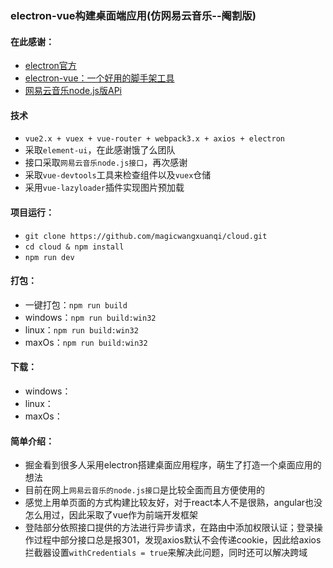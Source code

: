 ﻿### **electron-vue构建桌面端应用(仿网易云音乐--阉割版)**
#### **在此感谢：**
+ [electron官方][1]
+ [electron-vue：一个好用的脚手架工具][2]
+ [网易云音乐node.js版APi][3]

#### **技术**
+   `vue2.x + vuex + vue-router + webpack3.x + axios + electron`
+   采取`element-ui`，在此感谢饿了么团队
+   接口采取`网易云音乐node.js接口`，再次感谢
+   采取`vue-devtools`工具来检查组件以及`vuex`仓储
+   采用`vue-lazyloader`插件实现图片预加载

#### **项目运行：**

+   `git clone https://github.com/magicwangxuanqi/cloud.git`
+   `cd cloud & npm install`
+   `npm run dev`
   
#### **打包：**
+   一键打包：`npm run build`
+   windows：`npm run build:win32`
+   linux：`npm run build:win32`
+   maxOs：`npm run build:win32`

#### **下载：**
+   windows：
+   linux：
+   maxOs：

#### **简单介绍：**
+   掘金看到很多人采用electron搭建桌面应用程序，萌生了打造一个桌面应用的想法
+   目前在网上`网易云音乐的node.js接口`是比较全面而且方便使用的
+   感觉上用单页面的方式构建比较友好，对于react本人不是很熟，angular也没怎么用过，因此采取了vue作为前端开发框架
+   登陆部分依照接口提供的方法进行异步请求，在路由中添加权限认证；登录操作过程中部分接口总是报301，发现axios默认不会传递cookie，因此给axios拦截器设置`withCredentials = true`来解决此问题，同时还可以解决跨域

  [1]: https://electronjs.org/
  [2]: https://github.com/SimulatedGREG/electron-vue
  [3]: https://github.com/Binaryify/NeteaseCloudMusicApi
